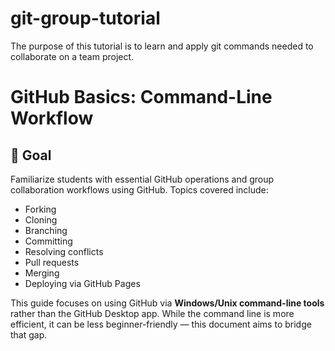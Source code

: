 # git-group-tutorial

The purpose of this tutorial is to learn and apply git commands needed to collaborate on a team project.

# GitHub Basics: Command-Line Workflow

## 🎯 Goal

Familiarize students with essential GitHub operations and group collaboration workflows using GitHub. Topics covered include:

- Forking
- Cloning
- Branching
- Committing
- Resolving conflicts
- Pull requests
- Merging
- Deploying via GitHub Pages

This guide focuses on using GitHub via **Windows/Unix command-line tools** rather than the GitHub Desktop app. While the command line is more efficient, it can be less beginner-friendly — this document aims to bridge that gap.
